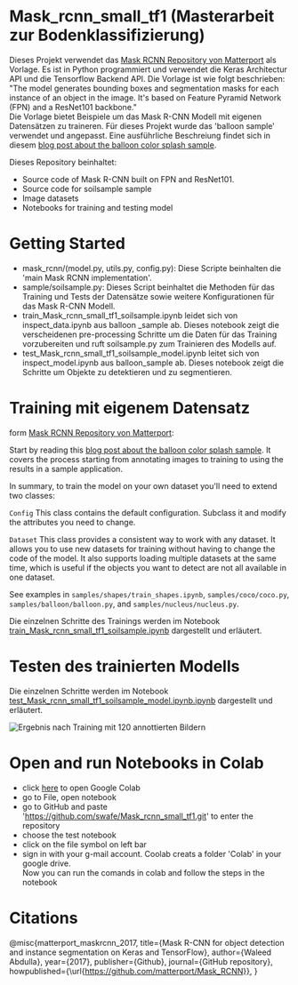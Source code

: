 # Mask_rcnn_small_tf1 (Masterarbeit zur Bodenklassifizierung)
Dieses Projekt verwendet das [Mask RCNN Repository von Matterport](https://github.com/matterport/Mask_RCNN) als Vorlage. Es ist in Python programmiert und verwendet die Keras Architectur API und die Tensorflow Backend API. Die Vorlage ist wie folgt beschrieben: "The model generates bounding boxes and segmentation masks for each instance of an object in the image. It's based on Feature Pyramid Network (FPN) and a ResNet101 backbone."  
Die Vorlage bietet Beispiele um das Mask R-CNN Modell mit eigenen Datensätzen zu traineren. Für dieses Projekt wurde das 'balloon  sample' verwendet und angepasst. Eine ausführliche Beschreiung findet sich in diesem [blog post about the balloon color splash sample](https://engineering.matterport.com/splash-of-color-instance-segmentation-with-mask-r-cnn-and-tensorflow-7c761e238b46).

Dieses Repository beinhaltet:
* Source code of Mask R-CNN built on FPN and ResNet101.
* Source code for soilsample sample
* Image datasets
* Notebooks for training and testing model

# Getting Started
* mask_rcnn/(model.py, utils.py, config.py): Diese Scripte beinhalten die 'main Mask RCNN implementation'.
* sample/soilsample.py: Dieses Script beinhaltet die Methoden für das Training und Tests der Datensätze sowie weitere Konfigurationen für das Mask R-CNN Modell. 
* train_Mask_rcnn_small_tf1_soilsample.ipynb leidet sich von inspect_data.ipynb aus balloon _sample ab. Dieses notebook zeigt die verscheidenen pre-processing Schritte um die Daten für das Training vorzubereiten und ruft soilsample.py zum Trainieren des Modells auf. 
* test_Mask_rcnn_small_tf1_soilsample_model.ipynb leitet sich von inspect_model.ipynb aus balloon_sample ab. Dieses notebook zeigt die Schritte um Objekte zu detektieren und zu segmentieren. 

# Training mit eigenem Datensatz
form [Mask RCNN Repository von Matterport](https://github.com/matterport/Mask_RCNN):

Start by reading this [blog post about the balloon color splash sample](https://engineering.matterport.com/splash-of-color-instance-segmentation-with-mask-r-cnn-and-tensorflow-7c761e238b46). It covers the process starting from annotating images to training to using the results in a sample application.

In summary, to train the model on your own dataset you'll need to extend two classes:

```Config```
This class contains the default configuration. Subclass it and modify the attributes you need to change.

```Dataset```
This class provides a consistent way to work with any dataset. 
It allows you to use new datasets for training without having to change 
the code of the model. It also supports loading multiple datasets at the
same time, which is useful if the objects you want to detect are not 
all available in one dataset. 

See examples in `samples/shapes/train_shapes.ipynb`, `samples/coco/coco.py`, `samples/balloon/balloon.py`, and `samples/nucleus/nucleus.py`.

Die einzelnen Schritte des Trainings werden im Notebook [train_Mask_rcnn_small_tf1_soilsample.ipynb](train_Mask_rcnn_small_tf1_soilsample.ipynb) dargestellt und erläutert.

# Testen des trainierten Modells 
Die einzelnen Schritte werden im Notebook [test_Mask_rcnn_small_tf1_soilsample_model.ipynb.ipynb](test_Mask_rcnn_small_tf1_soilsample_model.ipynb.ipynb) dargestellt und erläutert.

![Ergebnis nach Training mit 120 annottierten Bildern](README_Images/result_first_round_detection.png)


# Open and run Notebooks in Colab 

* click [here](https://colab.research.google.com/notebooks/intro.ipynb) to open Google Colab
* go to File, open notebook
* go to GitHub and paste 'https://github.com/swafe/Mask_rcnn_small_tf1.git' to enter the repository
* choose the test notebook
* click on the file symbol on left bar 
* sign in with your g-mail account. Coolab creats a folder 'Colab' in your google drive.  
Now you can run the comands in colab and follow the steps in the notebook


# Citations 
@misc{matterport_maskrcnn_2017,
  title={Mask R-CNN for object detection and instance segmentation on Keras and TensorFlow},
  author={Waleed Abdulla},
  year={2017},
  publisher={Github},
  journal={GitHub repository},
  howpublished={\url{https://github.com/matterport/Mask_RCNN}},
}
